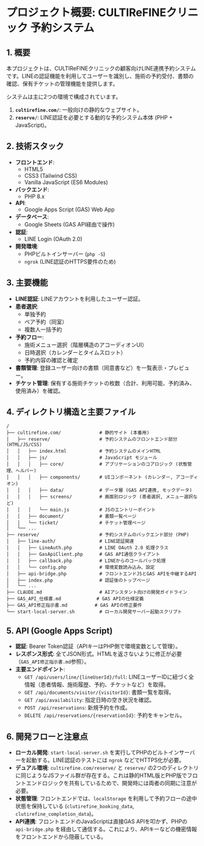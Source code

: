 # プロジェクト概要: CULTIReFINEクリニック 予約システム

## 1. 概要

本プロジェクトは、CULTIReFINEクリニックの顧客向けLINE連携予約システムです。LINEの認証機能を利用してユーザーを識別し、施術の予約受付、書類の確認、保有チケットの管理機能を提供します。

システムは主に2つの環境で構成されています。

1.  **`cultirefine.com/`**: 一般向けの静的なウェブサイト。
2.  **`reserve/`**: LINE認証を必要とする動的な予約システム本体 (PHP + JavaScript)。

## 2. 技術スタック

-   **フロントエンド**:
    -   HTML5
    -   CSS3 (Tailwind CSS)
    -   Vanilla JavaScript (ES6 Modules)
-   **バックエンド**:
    -   PHP 8.x
-   **API**:
    -   Google Apps Script (GAS) Web App
-   **データベース**:
    -   Google Sheets (GAS API経由で操作)
-   **認証**:
    -   LINE Login (OAuth 2.0)
-   **開発環境**:
    -   PHPビルトインサーバー (`php -S`)
    -   `ngrok` (LINE認証のHTTPS要件のため)

## 3. 主要機能

-   **LINE認証**: LINEアカウントを利用したユーザー認証。
-   **患者選択**:
    -   単独予約
    -   ペア予約（同室）
    -   複数人一括予約
-   **予約フロー**:
    -   施術メニュー選択（階層構造のアコーディオンUI）
    -   日時選択（カレンダーとタイムスロット）
    -   予約内容の確認と確定
-   **書類管理**: 登録ユーザー向けの書類（同意書など）を一覧表示・プレビュー。
-   **チケット管理**: 保有する施術チケットの枚数（合計、利用可能、予約済み、使用済み）を確認。

## 4. ディレクトリ構造と主要ファイル

```
/
├── cultirefine.com/              # 静的サイト (本番用)
│   ├── reserve/                  # 予約システムのフロントエンド部分 (HTML/JS/CSS)
│   │   ├── index.html            # 予約システムのメインHTML
│   │   ├── js/                   # JavaScript モジュール
│   │   │   ├── core/             # アプリケーションのコアロジック (状態管理、ヘルパー)
│   │   │   ├── components/       # UIコンポーネント (カレンダー, アコーディオン)
│   │   │   ├── data/             # データ層 (GAS API連携, モックデータ)
│   │   │   ├── screens/          # 画面別ロジック (患者選択, メニュー選択など)
│   │   │   └── main.js           # JSのエントリーポイント
│   │   ├── document/             # 書類一覧ページ
│   │   └── ticket/               # チケット管理ページ
│   └── ...
├── reserve/                      # 予約システムのバックエンド部分 (PHP)
│   ├── line-auth/                # LINE認証関連
│   │   ├── LineAuth.php          # LINE OAuth 2.0 処理クラス
│   │   ├── GasApiClient.php      # GAS API通信クライアント
│   │   ├── callback.php          # LINEからのコールバック処理
│   │   └── config.php            # 環境変数読み込み、設定
│   ├── api-bridge.php            # フロントエンドJSとGAS APIを中継するAPI
│   ├── index.php                 # 認証後のトップページ
│   └── ...
├── CLAUDE.md                     # AIアシスタント向けの開発ガイドライン
├── GAS_API_仕様書.md             # GAS APIの仕様定義
├── GAS_API修正指示書.md          # GAS APIの修正要件
└── start-local-server.sh         # ローカル開発サーバー起動スクリプト
```

## 5. API (Google Apps Script)

-   **認証**: Bearer Token認証（APIキーはPHP側で環境変数として管理）。
-   **レスポンス形式**: 全てJSON形式。HTMLを返さないように修正が必要（`GAS_API修正指示書.md`参照）。
-   **主要エンドポイント**:
    -   `GET /api/users/line/{lineUserId}/full`: LINEユーザーIDに紐づく全情報（患者情報、施術履歴、予約、チケットなど）を取得。
    -   `GET /api/documents/visitor/{visitorId}`: 書類一覧を取得。
    -   `GET /api/availability`: 指定日時の空き状況を確認。
    -   `POST /api/reservations`: 新規予約を作成。
    -   `DELETE /api/reservations/{reservationId}`: 予約をキャンセル。

## 6. 開発フローと注意点

-   **ローカル開発**: `start-local-server.sh` を実行してPHPのビルトインサーバーを起動する。LINE認証のテストには `ngrok` などでHTTPS化が必要。
-   **デュアル環境**: `cultirefine.com/reserve/` と `reserve/` の2つのディレクトリに同じようなJSファイル群が存在する。これは静的HTML版とPHP版でフロントエンドロジックを共有しているためで、開発時には両者の同期に注意が必要。
-   **状態管理**: フロントエンドでは、`localStorage` を利用して予約フローの途中状態を保持している (`clutirefine_booking_data`, `clutirefine_completion_data`)。
-   **API連携**: フロントエンドのJavaScriptは直接GAS APIを叩かず、PHPの `api-bridge.php` を経由して通信する。これにより、APIキーなどの機密情報をフロントエンドから隠蔽している。
